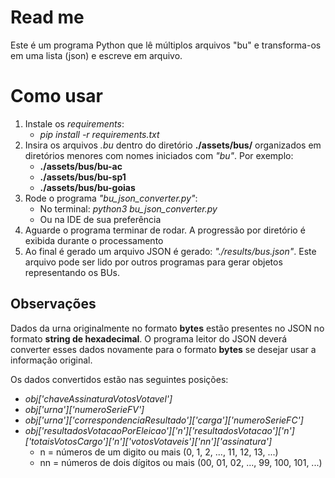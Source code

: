 # Read me

Este é um programa Python que lê múltiplos arquivos "bu" e transforma-os em uma lista (json) e escreve em arquivo.


# Como usar

1. Instale os *requirements*: 
	- *pip install -r requirements.txt*
2. Insira os arquivos *.bu* dentro do diretório **./assets/bus/** organizados em diretórios menores com nomes iniciados com *"bu"*. Por exemplo:
	- **./assets/bus/bu-ac**
	- **./assets/bus/bu-sp1**
	- **./assets/bus/bu-goias** 
3. Rode o programa *"bu_json_converter.py"*: 
	- No terminal: *python3 bu_json_converter.py*
	- Ou na IDE de sua preferência
4. Aguarde o programa terminar de rodar. A progressão por diretório é exibida durante o processamento
5. Ao final é gerado um arquivo JSON é gerado: *"./results/bus.json"*. Este arquivo pode ser lido por outros programas para gerar objetos representando os BUs.

## Observações

Dados da urna originalmente no formato **bytes** estão presentes no JSON no formato **string de hexadecimal**. O programa leitor do JSON deverá converter esses dados novamente para o formato **bytes** se desejar usar a informação original.

Os dados convertidos estão nas seguintes posições: 
 -  *obj['chaveAssinaturaVotosVotavel']*
 -  *obj['urna']['numeroSerieFV']*
 -  *obj['urna']['correspondenciaResultado']['carga']['numeroSerieFC']*
 -  *obj['resultadosVotacaoPorEleicao']['n']['resultadosVotacao']['n']['totaisVotosCargo']['n']['votosVotaveis']['nn']['assinatura']*
	 - n = números de um digito ou mais (0, 1, 2, ..., 11, 12, 13, ...)
	 - nn = números de dois dígitos ou mais (00, 01, 02, ..., 99, 100, 101, ...)

## 